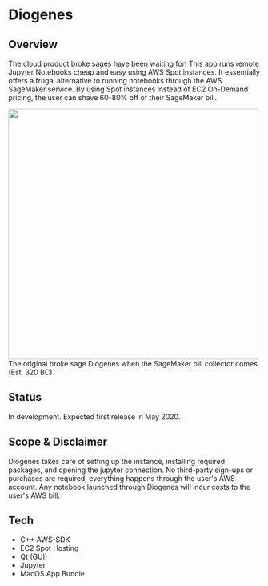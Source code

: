 # Diogenes

## Overview

The cloud product broke sages have been waiting for! This app runs remote Jupyter Notebooks cheap and easy using AWS Spot instances. It essentially offers a frugal alternative to running notebooks through the AWS SageMaker service. By using Spot instances instead of EC2 On-Demand pricing, the user can shave 60-80% off of their SageMaker bill.

<img src="https://github.com/maxlamberti/Diogenes/blob/master/resources/diogenes.png" width="500">
The original broke sage Diogenes when the SageMaker bill collector comes (Est. 320 BC).

## Status

In development. Expected first release in May 2020.

## Scope & Disclaimer

Diogenes takes care of setting up the instance, installing required packages, and opening the jupyter connection. No third-party sign-ups or purchases are required, everything happens through the user's AWS account. Any notebook launched through Diogenes will incur costs to the user's AWS bill.

## Tech

- C++ AWS-SDK
- EC2 Spot Hosting
- Qt (GUI)
- Jupyter
- MacOS App Bundle
